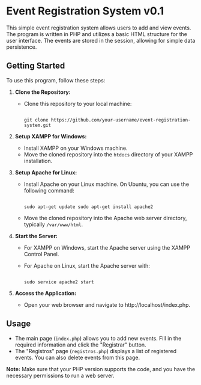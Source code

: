 # Event Registration System v0.1

This simple event registration system allows users to add and view events. The program is written in PHP and utilizes a basic HTML structure for the user interface. The events are stored in the session, allowing for simple data persistence.

## Getting Started

To use this program, follow these steps:

1. **Clone the Repository:**
    
    - Clone this repository to your local machine:
        
        ```
        
        git clone https://github.com/your-username/event-registration-system.git
        
2. **Setup XAMPP for Windows:**
    
    - Install XAMPP on your Windows machine.
    - Move the cloned repository into the `htdocs` directory of your XAMPP installation.
3. **Setup Apache for Linux:**
    
    - Install Apache on your Linux machine. On Ubuntu, you can use the following command:
        
        ```
        
        sudo apt-get update sudo apt-get install apache2
        
    - Move the cloned repository into the Apache web server directory, typically `/var/www/html`.
        
4. **Start the Server:**
    
    - For XAMPP on Windows, start the Apache server using the XAMPP Control Panel.
        
    - For Apache on Linux, start the Apache server with:
        
        ```
        
        sudo service apache2 start
        
5. **Access the Application:**
    
    - Open your web browser and navigate to http://localhost/index.php.

## Usage

- The main page (`index.php`) allows you to add new events. Fill in the required information and click the "Registrar" button.
- The "Registros" page (`registros.php`) displays a list of registered events. You can also delete events from this page.

**Note:** Make sure that your PHP version supports the code, and you have the necessary permissions to run a web server.
